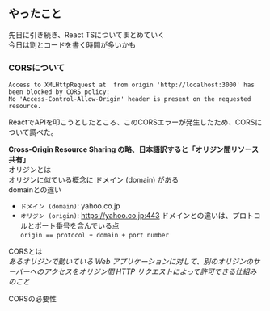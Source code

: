 ## やったこと
先日に引き続き、React TSについてまとめていく  
今日は割とコードを書く時間が多いかも

### CORSについて
```
Access to XMLHttpRequest at  from origin 'http://localhost:3000' has been blocked by CORS policy: 
No 'Access-Control-Allow-Origin' header is present on the requested resource.
```
ReactでAPIを叩こうとしたところ、このCORSエラーが発生したため、CORSについて調べた。

**Cross-Origin Resource Sharing の略、日本語訳すると「オリジン間リソース共有」**  
オリジンとは  
オリジンに似ている概念に ドメイン (domain) がある  
domainとの違い  
- `ドメイン (domain)`: yahoo.co.jp
- `オリジン (origin)`: https://yahoo.co.jp:443
ドメインとの違いは、プロトコルとポート番号を含んでいる点  
`origin == protocol + domain + port number`  

CORSとは  
*あるオリジンで動いている Web アプリケーションに対して、別のオリジンのサーバーへのアクセスをオリジン間 HTTP リクエストによって許可できる仕組みのこと*  

CORSの必要性
